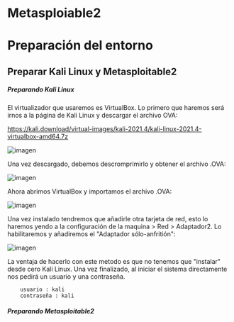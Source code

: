 # Metasploiable2
# Preparación del entorno
## Preparar Kali Linux y Metasploitable2
##### Preparando Kali Linux

El virtualizador que usaremos es VirtualBox. Lo primero que haremos será irnos a la página de Kali Linux y descargar el archivo OVA:

https://kali.download/virtual-images/kali-2021.4/kali-linux-2021.4-virtualbox-amd64.7z

![imagen](https://user-images.githubusercontent.com/80277545/146815893-0627a255-e3ed-46dd-94da-05bb3cbbc0b9.png)

Una vez descargado, debemos descromprimirlo y obtener el archivo .OVA:

![imagen](https://user-images.githubusercontent.com/80277545/146817611-3e4ed7ef-879d-4d8a-90b9-f7094e341e17.png)

Ahora abrimos VirtualBox y importamos el archivo .OVA:

![imagen](https://user-images.githubusercontent.com/80277545/146817830-dc69f517-8c4a-42bb-a169-c9d594e9fcab.png)

Una vez instalado tendremos que añadirle otra tarjeta de red, esto lo haremos yendo a la configuración de la maquina > Red > Adaptador2. Lo habilitaremos y añadiremos el "Adaptador sólo-anfritión": 

![imagen](https://user-images.githubusercontent.com/80277545/146818821-d302eb96-32f3-4bef-bd4b-d3835508bbb4.png)


La ventaja de hacerlo con este metodo es que no tenemos que "instalar" desde cero Kali Linux. Una vez finalizado, al iniciar el sistema directamente nos pedirá un usuario y una contraseña.

        usuario : kali
        contraseña : kali

##### Preparando Metasploitable2

